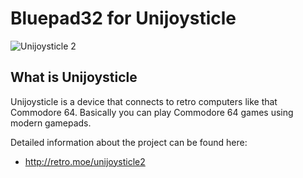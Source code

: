 # Bluepad32 for Unijoysticle

![Unijoysticle 2](https://lh3.googleusercontent.com/DChZhkyEl-qqZ3r9N7_RhzvF4zDkSdgNyZwczBofnp28D6ncXcbGq3CXBc5SeC5zooUbBCRo87stuAx-4Q7FwItz1NfaZ4_EJjX3pIroiiR-fcXPzZWk0OifvtaoA8iUJsQQnhkC9q4=-no)

## What is Unijoysticle

Unijoysticle is a device that connects to retro computers like that Commodore 64.
Basically you can play Commodore 64 games using modern gamepads.

Detailed information about the project can be found here:

* http://retro.moe/unijoysticle2
